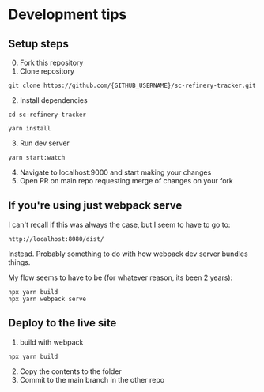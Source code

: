 # Development tips


## 


## Setup steps

0. Fork this repository
1. Clone repository
``` 
git clone https://github.com/{GITHUB_USERNAME}/sc-refinery-tracker.git
```
2. Install dependencies 
``` 
cd sc-refinery-tracker
```
```
yarn install
```
3. Run dev server
```
yarn start:watch
```
4. Navigate to localhost:9000 and start making your changes
4. Open PR on main repo requesting merge of changes on your fork


## If you're using just webpack serve

I can't recall if this was always the case, but I seem to have to go to:
```
http://localhost:8080/dist/
```

Instead. Probably something to do with how webpack dev server bundles things.

My flow seems to have to be (for whatever reason, its been 2 years):

```
npx yarn build
npx yarn webpack serve
```

## Deploy to the live site

1. build with webpack
```
npx yarn build
```
2. Copy the contents to the folder
3. Commit to the main branch in the other repo